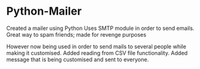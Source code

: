 # Python-Mailer
Created a mailer using Python
Uses SMTP module in order to send emails. Great way to spam friends; made for revenge purposes

However now being used in order to send mails to several people while making it customised. Added reading from CSV file functionality. Added message that is being customised and sent to everyone. 
